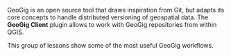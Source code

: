 GeoGig is an open source tool that draws inspiration from Git, but
adapts its core concepts to handle distributed versioning of geospatial
data. The **GeoGig Client** plugin allows to work with GeoGig
repositories from within QGIS.

This group of lessons show some of the most useful GeoGig workflows.